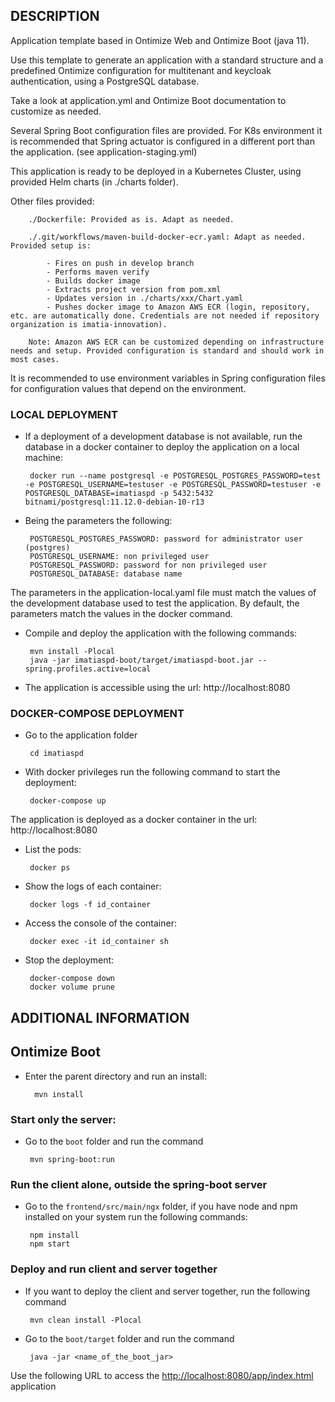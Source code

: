 ## DESCRIPTION

Application template based in Ontimize Web and Ontimize Boot (java 11).

Use this template to generate an application with a standard structure and a predefined Ontimize configuration for multitenant and keycloak authentication, using a PostgreSQL database.

Take a look at application.yml and Ontimize Boot documentation to customize as needed. 

Several Spring Boot configuration files are provided. For K8s environment it is recommended that Spring actuator is configured in a different port than the application. (see application-staging.yml)

This application is ready to be deployed in a Kubernetes Cluster, using provided Helm charts (in ./charts folder).

Other files provided:

		./Dockerfile: Provided as is. Adapt as needed.
		
		./.git/workflows/maven-build-docker-ecr.yaml: Adapt as needed. Provided setup is:
		
			- Fires on push in develop branch
			- Performs maven verify
			- Builds docker image
			- Extracts project version from pom.xml
			- Updates version in ./charts/xxx/Chart.yaml
			- Pushes docker image to Amazon AWS ECR (login, repository, etc. are automatically done. Credentials are not needed if repository organization is imatia-innovation).
		
		Note: Amazon AWS ECR can be customized depending on infrastructure needs and setup. Provided configuration is standard and should work in most cases.

It is recommended to use environment variables in Spring configuration files for configuration values that depend on the environment.

### LOCAL DEPLOYMENT

 - If a deployment of a development database is not available, run the database in a docker container to deploy the application on a local machine:

		docker run --name postgresql -e POSTGRESQL_POSTGRES_PASSWORD=test -e POSTGRESQL_USERNAME=testuser -e POSTGRESQL_PASSWORD=testuser -e POSTGRESQL_DATABASE=imatiaspd -p 5432:5432 bitnami/postgresql:11.12.0-debian-10-r13

 - Being the parameters the following:

		POSTGRESQL_POSTGRES_PASSWORD: password for administrator user (postgres)
		POSTGRESQL_USERNAME: non privileged user
		POSTGRESQL_PASSWORD: password for non privileged user
		POSTGRESQL_DATABASE: database name

The parameters in the application-local.yaml file must match the values of the development database used to test the application. By default, the parameters match the values in the docker command.

 - Compile and deploy the application with the following commands:

		mvn install -Plocal
		java -jar imatiaspd-boot/target/imatiaspd-boot.jar --spring.profiles.active=local

 - The application is accessible using the url: http://localhost:8080

### DOCKER-COMPOSE DEPLOYMENT

 - Go to the application folder

		cd imatiaspd

 - With docker privileges run the following command to start the deployment:

		docker-compose up

The application is deployed as a docker container in the url: http://localhost:8080

 - List the pods:

		docker ps

 - Show the logs of each container:

		docker logs -f id_container

 - Access the console of the container:

		docker exec -it id_container sh

 - Stop the deployment:

		docker-compose down
		docker volume prune

## ADDITIONAL INFORMATION

## Ontimize Boot

- Enter the parent directory and run an install:

		mvn install

### Start only the server:
 - Go to the `boot` folder and run the command

		mvn spring-boot:run

### Run the client alone, outside the spring-boot server

 - Go to the `frontend/src/main/ngx` folder, if you have node and npm installed on your system run the following commands:

		npm install
		npm start

### Deploy and run client and server together
 - If you want to deploy the client and server together, run the following command

		mvn clean install -Plocal

 - Go to the `boot/target` folder and run the command

 		java -jar <name_of_the_boot_jar>

Use the following URL to access the [http://localhost:8080/app/index.html](http://localhost:8080/app/index.html) application
